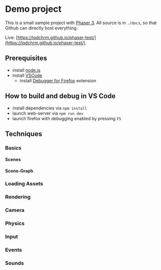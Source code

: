 # Demo project

This is a small sample project with [Phaser 3](https://phaser.io).
All source is in `./docs`, so that Github can directly host everything.

Live: [https://lqdchrm.github.io/phaser-test/](https://lqdchrm.github.io/phaser-test/).

## Prerequisites

* install [node.js](https://nodejs.org/en/download/)
* install [VSCode](https://code.visualstudio.com/Download)
  - install [Debugger for Firefox](https://marketplace.visualstudio.com/items?itemName=firefox-devtools.vscode-firefox-debug) extension

## How to build and debug in VS Code

* install dependencies via `npm install`
* launch web-server via `npm run dev`
* launch firefox with debugging enabled by pressing `F5`

## Techniques

### Basics

#### Scenes

#### Scene-Graph

### Loading Assets

### Rendering

### Camera

### Physics

### Input

### Events

### Sounds
